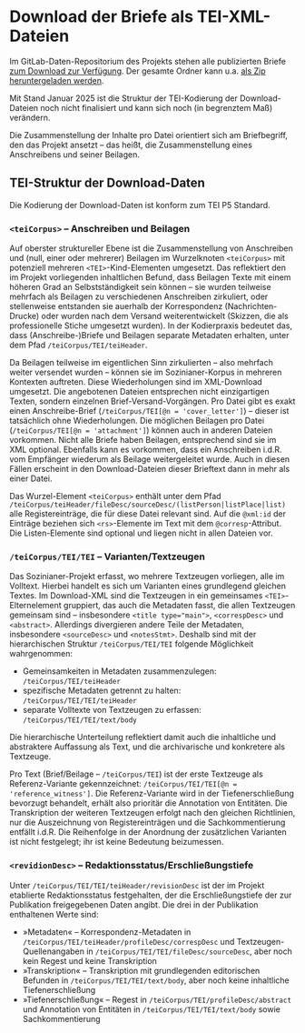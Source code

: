 # Download der Briefe als TEI-XML-Dateien

Im GitLab-Daten-Repositorium des Projekts stehen alle publizierten Briefe [zum Download zur Verfügung](https://gitlab.rlp.net/adwmainz/digicademy/sbw/csv-data-dump/-/tree/main/data/xml/letters). Der gesamte Ordner kann u.a. [als Zip heruntergeladen werden](https://gitlab.rlp.net/adwmainz/digicademy/sbw/csv-data-dump/-/archive/main/csv-data-dump-main.zip?path=data/xml/letters).

Mit Stand Januar 2025 ist die Struktur der TEI-Kodierung der Download-Dateien noch nicht finalisiert und kann sich noch (in begrenztem Maß) verändern.

Die Zusammenstellung der Inhalte pro Datei orientiert sich am Briefbegriff, den das Projekt ansetzt – das heißt, die Zusammenstellung eines Anschreibens und seiner Beilagen.

## TEI-Struktur der Download-Daten

Die Kodierung der Download-Daten ist konform zum TEI P5 Standard.

### `<teiCorpus>` – Anschreiben und Beilagen

Auf oberster struktureller Ebene ist die Zusammenstellung von Anschreiben und (null, einer oder mehrerer) Beilagen im Wurzelknoten `<teiCorpus>` mit potenziell mehreren `<TEI>`-Kind-Elementen umgesetzt. Das reflektiert den im Projekt vorliegenden inhaltlichen Befund, dass Beilagen Texte mit einem höheren Grad an Selbstständigkeit sein können – sie wurden teilweise mehrfach als Beilagen zu verschiedenen Anschreiben zirkuliert, oder stellenweise entstanden sie auerhalb der Korrespondenz (Nachrichten-Drucke) oder wurden nach dem Versand weiterentwickelt (Skizzen, die als professionelle Stiche umgesetzt wurden). In der Kodierpraxis bedeutet das, dass (Anschreibe-)Briefe und Beilagen separate Metadaten erhalten, unter dem Pfad `/teiCorpus/TEI/teiHeader`.

Da Beilagen teilweise im eigentlichen Sinn zirkulierten – also mehrfach weiter versendet wurden – können sie im Sozinianer-Korpus in mehreren Kontexten auftreten. Diese Wiederholungen sind im XML-Download umgesetzt. Die angebotenen Dateien entsprechen nicht einzigartigen Texten, sondern einzelnen Brief-Versand-Vorgängen. Pro Datei gibt es exakt einen Anschreibe-Brief (`/teiCorpus/TEI[@n = 'cover_letter']`) – dieser ist tatsächlich ohne Wiederholungen. Die möglichen Beilagen pro Datei (`/teiCorpus/TEI[@n = 'attachment']`) können auch in anderen Dateien vorkommen. Nicht alle Briefe haben Beilagen, entsprechend sind sie im XML optional. Ebenfalls kann es vorkommen, dass ein Anschreiben i.d.R. vom Empfänger wiederum als Beilage weitergeleitet wurde. Auch in diesen Fällen erscheint in den Download-Dateien dieser Brieftext dann in mehr als einer Datei.

Das Wurzel-Element `<teiCorpus>` enthält unter dem Pfad `/teiCorpus/teiHeader/fileDesc/sourceDesc/(listPerson|listPlace|list)` alle Registereinträge, die für diese Datei relevant sind. Auf die `@xml:id` der Einträge beziehen sich `<rs>`-Elemente im Text mit dem `@corresp`-Attribut. Die Listen-Elemente sind optional und liegen nicht in allen Dateien vor.

### `/teiCorpus/TEI/TEI` – Varianten/Textzeugen

Das Sozinianer-Projekt erfasst, wo mehrere Textzeugen vorliegen, alle im Volltext. Hierbei handelt es sich um Varianten eines grundlegend gleichen Textes. Im Download-XML sind die Textzeugen in ein gemeinsames `<TEI>`-Elternelement gruppiert, das auch die Metadaten fasst, die allen Textzeugen gemeinsam sind – insbesondere `<title type="main">`, `<correspDesc>` und `<abstract>`. Allerdings divergieren andere Teile der Metadaten, insbesondere `<sourceDesc>` und `<notesStmt>`. Deshalb sind mit der hierarchischen Struktur `/teiCorpus/TEI/TEI` folgende Möglichkeit wahrgenommen:

* Gemeinsamkeiten in Metadaten zusammenzulegen: `/teiCorpus/TEI/teiHeader`
* spezifische Metadaten getrennt zu halten: `/teiCorpus/TEI/TEI/teiHeader`
* separate Volltexte von Textzeugen zu erfassen: `/teiCorpus/TEI/TEI/text/body`

Die hierarchische Unterteilung reflektiert damit auch die inhaltliche und abstraktere Auffassung als Text, und die archivarische und konkretere als Textzeuge.

Pro Text (Brief/Beilage – `/teiCorpus/TEI`) ist der erste Textzeuge als Referenz-Variante gekennzeichnet: `/teiCorpus/TEI/TEI[@n = 'reference_witness']`. Die Referenz-Variante wird in der Tiefenerschließung bevorzugt behandelt, erhält also prioritär die Annotation von Entitäten. Die Transkription der weiteren Textzeugen erfolgt nach den gleichen Richtlinien, nur die Auszeichnung von Registereinträgen und die Sachkommentierung entfällt i.d.R. Die Reihenfolge in der Anordnung der zusätzlichen Varianten ist nicht festgelegt; ihr ist keine Bedeutung beizumessen.

### `<revidionDesc>` – Redaktionsstatus/Erschließungstiefe

Unter `/teiCorpus/TEI/TEI/teiHeader/revisionDesc` ist der im Projekt etablierte Redaktionsstatus festgehalten, der die Erschließungstiefe der zur Publikation freigegebenen Daten angibt. Die drei in der Publikation enthaltenen Werte sind:

* »Metadaten« – Korrespondenz-Metadaten in `/teiCorpus/TEI/teiHeader/profileDesc/correspDesc` und Textzeugen-Quellenangaben in `/teiCorpus/TEI/TEI/fileDesc/sourceDesc`, aber noch kein Regest und keine Transkription
* »Transkription« – Transkription mit grundlegenden editorischen Befunden in `/teiCorpus/TEI/TEI/text/body`, aber noch keine inhaltliche Tiefenerschließung
* »Tiefenerschließung« – Regest in `/teiCorpus/TEI/profileDesc/abstract` und Annotation von Entitäten in `/teiCorpus/TEI/TEI/text/body` sowie Sachkommentierung

